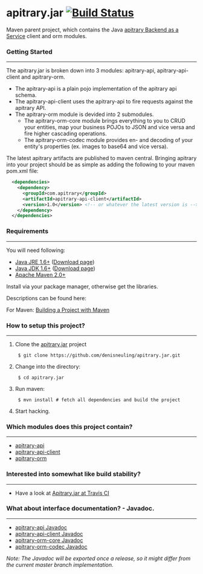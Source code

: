 # apitrary.jar [![Build Status](https://travis-ci.org/denisneuling/apitrary.jar.png?branch=master)](https://travis-ci.org/denisneuling/apitrary.jar)

Maven parent project, which contains the Java [apitrary Backend as a Service](http://apitrary.com/) client and orm modules.


### Getting Started
---

The apitrary.jar is broken down into 3 modules: apitrary-api, apitrary-api-client and apitrary-orm. 

* The apitrary-api is a plain pojo implementation of the apitrary api schema.
* The apitrary-api-client uses the apitrary-api to fire requests against the apitrary API. 
* The apitrary-orm module is devided into 2 submodules. 
    * The apitrary-orm-core module brings everything to you to CRUD your entities, map your business POJOs to JSON and vice versa and fire higher cascading operations. 
    * The apitrary-orm-codec module provides en- and decoding of your entity's properties (ex. images to base64 and vice versa).

The latest apitrary artifacts are published to maven central. Bringing apitrary into your project should be as simple as adding the following to your maven pom.xml file:

```xml
  <dependencies>
    <dependency>
      <groupId>com.apitrary</groupId>
      <artifactId>apitrary-api-client</artifactId>
      <version>1.0</version> <!-- or whatever the latest version is -->
    </dependency>
  </dependencies>
```


### Requirements
---

You will need following:

- [Java JRE 1.6+](http://www.oracle.com/technetwork/java/javase/downloads) ([Download page](http://www.oracle.com/technetwork/java/javase/downloads/jre6-downloads-1637595.html))
- [Java JDK 1.6+](http://www.oracle.com/technetwork/java/javase/downloads) ([Download page](http://www.oracle.com/technetwork/java/javase/downloads/jdk6-downloads-1637591.html))
- [Apache Maven 2.0+](http://maven.apache.org/)

Install via your package manager, otherwise get the libraries.

Descriptions can be found here:

For Maven: [Building a Project with Maven](http://maven.apache.org/run-maven/index.html)


### How to setup this project?
---

1. Clone the [apitrary.jar](https://github.com/denisneuling/apitrary.jar.git) project

        $ git clone https://github.com/denisneuling/apitrary.jar.git

2. Change into the directory:

        $ cd apitrary.jar

3. Run maven:

        $ mvn install # fetch all dependencies and build the project

4. Start hacking.


### Which modules does this project contain?
---

* [apitrary-api](https://github.com/denisneuling/apitrary.jar/tree/master/apitrary-api/)
* [apitrary-api-client](https://github.com/denisneuling/apitrary.jar/tree/master/apitrary-api-client/)
* [apitrary-orm](https://github.com/denisneuling/apitrary.jar/tree/master/apitrary-orm/)


### Interested into somewhat like build stability?
---

* Have a look at [Apitrary.jar at Travis CI](https://travis-ci.org/denisneuling/apitrary.jar)


### What about interface documentation? - Javadoc.
---

* [apitrary-api Javadoc](http://denisneuling.github.com/apitrary.jar/apitrary-api/)
* [apitrary-api-client Javadoc](http://denisneuling.github.com/apitrary.jar/apitrary-api-client/)
* [apitrary-orm-core Javadoc](http://denisneuling.github.com/apitrary.jar/apitrary-orm/apitrary-orm-core/)
* [apitrary-orm-codec Javadoc](http://denisneuling.github.com/apitrary.jar/apitrary-orm/apitrary-orm-codec/)

_Note: The Javadoc will be exported once a release, so it might differ from the current master branch implementation._